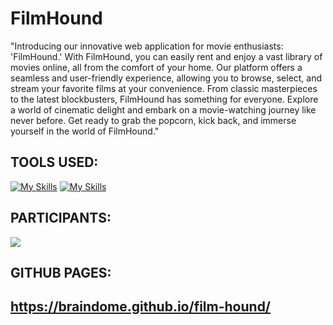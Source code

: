 # FilmHound
"Introducing our innovative web application for movie enthusiasts: 'FilmHound.' With FilmHound, you can easily rent and enjoy a vast library of movies online, all from the comfort of your home. Our platform offers a seamless and user-friendly experience, allowing you to browse, select, and stream your favorite films at your convenience. From classic masterpieces to the latest blockbusters, FilmHound has something for everyone. Explore a world of cinematic delight and embark on a movie-watching journey like never before. Get ready to grab the popcorn, kick back, and immerse yourself in the world of FilmHound." 



## TOOLS USED:
[![My Skills](https://skillicons.dev/icons?i=javascript)](https://skillicons.dev)
[![My Skills](https://skillicons.dev/icons?i=react)](https://skillicons.dev)

## PARTICIPANTS:
<a href="https://github.com/braindome/film-hound/graphs/contributors">
  <img src="https://contrib.rocks/image?repo=braindome/film-hound" />
</a>

## GITHUB PAGES:
## https://braindome.github.io/film-hound/
